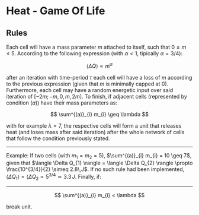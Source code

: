 # Heat - Game Of Life

## Rules

Each cell will have a mass parameter $m$ attached to itself, such that $0 \leq m \leq 5$. According to the following expression (with $\alpha < 1$, tipically $\alpha = 3/4$):


$$
\langle \Delta Q \rangle \propto m^{\alpha}
$$


after an iteration with time-period $\tau$ each cell  will have a loss of $m$ according to the previous expression (given that $m$ is minimally capped at 0). Furthermore, each cell may have a random energetic input over said iteration of $[-2m; -m, 0, m, 2m]$. To finish, if adjacent cells (represented by condition $(a)$) have their mass parameters as:


$$
\sum^{(a)}_{i} m_{i} \geq \lambda 
$$

with for example $\lambda = 7$, the respective cells will form a unit that releases heat (and loses mass after said iteration) after the whole network of cells that follow the condition previously stated. 

---

Example: If two cells (with $m_{1} = m_{2} = 5$), $\sum^{(a)}_{i} m_{i} = 10 \geq 7$, given that $\langle \Delta Q_{1} \rangle = \langle \Delta Q_{2} \rangle \propto \frac{10^{3/4}}{2} \simeq 2.8\,J$. If no such rule had been implemented, $\langle \Delta Q_{1} \rangle = \langle \Delta Q_{2} \propto 5^{3/4} \simeq 3.3\,J$. Finally, if:

---


$$
\sum^{(a)}_{i} m_{i} < \lambda 
$$

break unit.
